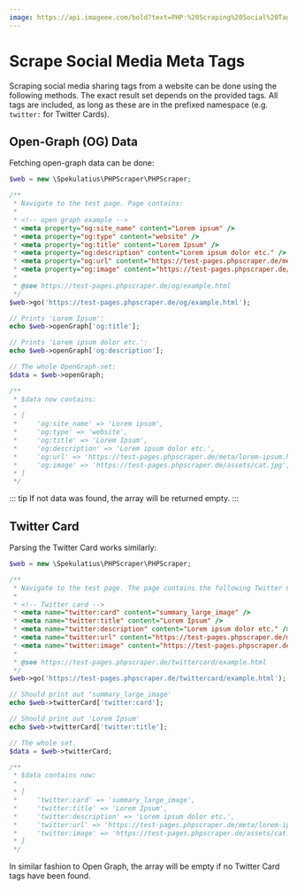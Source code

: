 ```yaml
---
image: https://api.imageee.com/bold?text=PHP:%20Scraping%20Social%20Tags&bg_image=https://images.unsplash.com/photo-1542762933-ab3502717ce7
---
```


# Scrape Social Media Meta Tags

Scraping social media sharing tags from a website can be done using the following methods. The exact result set depends on the provided tags. All tags are included, as long as these are in the prefixed namespace (e.g. `twitter:` for Twitter Cards).


## Open-Graph (OG) Data

Fetching open-graph data can be done:

```php
$web = new \Spekulatius\PHPScraper\PHPScraper;

/**
 * Navigate to the test page. Page contains:
 *
 * <!-- open graph example -->
 * <meta property="og:site_name" content="Lorem ipsum" />
 * <meta property="og:type" content="website" />
 * <meta property="og:title" content="Lorem Ipsum" />
 * <meta property="og:description" content="Lorem ipsum dolor etc." />
 * <meta property="og:url" content="https://test-pages.phpscraper.de/meta/lorem-ipsum.html" />
 * <meta property="og:image" content="https://test-pages.phpscraper.de/assets/cat.jpg" />
 *
 * @see https://test-pages.phpscraper.de/og/example.html
 */
$web->go('https://test-pages.phpscraper.de/og/example.html');

// Prints 'Lorem Ipsum':
echo $web->openGraph['og:title'];

// Prints 'Lorem ipsum dolor etc.':
echo $web->openGraph['og:description'];

// The whole OpenGraph-set:
$data = $web->openGraph;

/**
 * $data now contains:
 *
 * [
 *     'og:site_name' => 'Lorem ipsum',
 *     'og:type' => 'website',
 *     'og:title' => 'Lorem Ipsum',
 *     'og:description' => 'Lorem ipsum dolor etc.',
 *     'og:url' => 'https://test-pages.phpscraper.de/meta/lorem-ipsum.html',
 *     'og:image' => 'https://test-pages.phpscraper.de/assets/cat.jpg',
 * ]
 */
```

::: tip
If not data was found, the array will be returned empty.
:::


## Twitter Card

Parsing the Twitter Card works similarly:

```php
$web = new \Spekulatius\PHPScraper\PHPScraper;

/**
 * Navigate to the test page. The page contains the following Twitter Card:
 *
 * <!-- Twitter card -->
 * <meta name="twitter:card" content="summary_large_image" />
 * <meta name="twitter:title" content="Lorem Ipsum" />
 * <meta name="twitter:description" content="Lorem ipsum dolor etc." />
 * <meta name="twitter:url" content="https://test-pages.phpscraper.de/meta/lorem-ipsum.html" />
 * <meta name="twitter:image" content="https://test-pages.phpscraper.de/assets/cat.jpg" />
 *
 * @see https://test-pages.phpscraper.de/twittercard/example.html
 */
$web->go('https://test-pages.phpscraper.de/twittercard/example.html');

// Should print out 'summary_large_image'
echo $web->twitterCard['twitter:card'];

// Should print out 'Lorem Ipsum'
echo $web->twitterCard['twitter:title'];

// The whole set.
$data = $web->twitterCard;

/**
 * $data contains now:
 *
 * [
 *     'twitter:card' => 'summary_large_image',
 *     'twitter:title' => 'Lorem Ipsum',
 *     'twitter:description' => 'Lorem ipsum dolor etc.',
 *     'twitter:url' => 'https://test-pages.phpscraper.de/meta/lorem-ipsum.html',
 *     'twitter:image' => 'https://test-pages.phpscraper.de/assets/cat.jpg',
 * ]
 */
```

In similar fashion to Open Graph, the array will be empty if no Twitter Card tags have been found.
